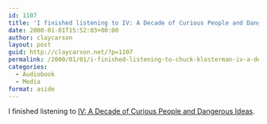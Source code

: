 ```yaml
---
id: 1107
title: 'I finished listening to IV: A Decade of Curious People and Dangerous Ideas'
date: 2000-01-01T15:52:03+00:00
author: claycarson
layout: post
guid: http://claycarson.net/?p=1107
permalink: /2000/01/01/i-finished-listening-to-chuck-klosterman-iv-a-decade-of-curious-people-and-dangerous-ideas/
categories:
  - Audiobook
  - Media
format: aside
---
```

I finished listening to [IV: A Decade of Curious People and Dangerous Ideas](http://amazon.com/exec/obidos/ASIN/0743284887/claycarson0c-20).<!--more-->
